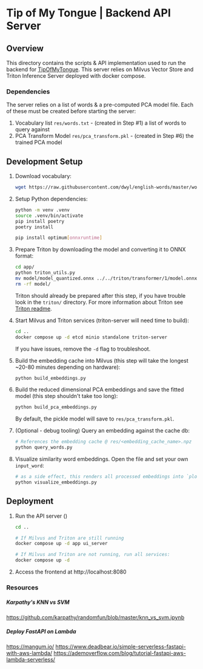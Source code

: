 # Tip of My Tongue | Backend API Server

## Overview
This directory contains the scripts & API implementation used to run the backend for [TipOfMyTongue](../readme). This server relies on Milvus Vector Store and Triton Inference Server deployed with docker compose.

### Dependencies
The server relies on a list of words & a pre-computed PCA model file. Each of these must be created before starting the server:

1. Vocabulary list `res/words.txt` - (created in Step #1) a list of words to query against
2. PCA Transform Model `res/pca_transform.pkl` - (created in Step #6) the trained PCA model

## Development Setup

1. Download vocabulary:
    ```bash
    wget https://raw.githubusercontent.com/dwyl/english-words/master/words.txt -O res/words.txt
    ```
2. Setup Python dependencies:
    ```bash
    python -m venv .venv
    source .venv/bin/activate
    pip install poetry
    poetry install

    pip install optimum[onnxruntime]
    ```
3. Prepare Triton by downloading the model and converting it to ONNX format:
    ```bash
    cd app/
    python triton_utils.py
    mv model/model_quantized.onnx ../../triton/transformer/1/model.onnx
    rm -rf model/
    ```
    Triton should already be prepared after this step, if you have trouble look in the `triton/` directory. For more information about Triton see [Triton readme](../triton/readme.md).

4. Start Milvus and Triton services (triton-server will need time to build):
    ```bash
    cd ..
    docker compose up -d etcd minio standalone triton-server
    ```
    If you have issues, remove the `-d` flag to troubleshoot.

5. Build the embedding cache into Milvus  (this step will take the longest ~20-80 minutes depending on hardware):
    ```bash
    python build_embeddings.py
    ```

6. Build the reduced dimensional PCA embeddings and save the fitted model (this step shouldn't take too long):
    ```bash
    python build_pca_embeddings.py
    ```
    By default, the pickle model will save to `res/pca_transform.pkl`.

7. (Optional - debug tooling) Query an embedding against the cache db:
    ```bash
    # References the embedding cache @ res/<embedding_cache_name>.npz
    python query_words.py
    ```

8. Visualize similarity word embeddings. Open the file and set your own `input_word`:
    ```bash
    # as a side effect, this renders all processed embeddings into `plot.png` 
    python visualize_embeddings.py
    ```
## Deployment

1. Run the API server ()
    ```bash
    cd ..

    # If Milvus and Triton are still running
    docker compose up -d app ui_server

    # If Milvus and Triton are not running, run all services:
    docker compose up -d
    ```

2. Access the frontend at http://localhost:8080

### Resources

##### Karpathy's KNN vs SVM
https://github.com/karpathy/randomfun/blob/master/knn_vs_svm.ipynb

##### Deploy FastAPI on Lambda
https://mangum.io/
https://www.deadbear.io/simple-serverless-fastapi-with-aws-lambda/
https://ademoverflow.com/blog/tutorial-fastapi-aws-lambda-serverless/